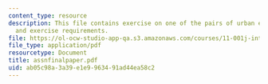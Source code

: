 ```yaml
---
content_type: resource
description: This file contains exercise on one of the pairs of urban environments
  and exercise requirements.
file: https://ol-ocw-studio-app-qa.s3.amazonaws.com/courses/11-001j-introduction-to-urban-design-and-development-spring-2006/ab05c98a3a39e1e9963491ad44ea58c2_assnfinalpaper.pdf
file_type: application/pdf
resourcetype: Document
title: assnfinalpaper.pdf
uid: ab05c98a-3a39-e1e9-9634-91ad44ea58c2
---
```

